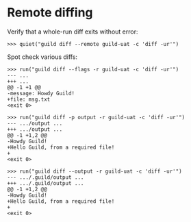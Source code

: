 # Remote diffing

Verify that a whole-run diff exits without error:

    >>> quiet("guild diff --remote guild-uat -c 'diff -ur'")

Spot check various diffs:

    >>> run("guild diff --flags -r guild-uat -c 'diff -ur'")
    --- ...
    +++ ...
    @@ -1 +1 @@
    -message: Howdy Guild!
    +file: msg.txt
    <exit 0>

    >>> run("guild diff -p output -r guild-uat -c 'diff -ur'")
    --- .../output ...
    +++ .../output ...
    @@ -1 +1,2 @@
    -Howdy Guild!
    +Hello Guild, from a required file!
    +
    <exit 0>

    >>> run("guild diff --output -r guild-uat -c 'diff -ur'")
    --- .../.guild/output ...
    +++ .../.guild/output ...
    @@ -1 +1,2 @@
    -Howdy Guild!
    +Hello Guild, from a required file!
    +
    <exit 0>
